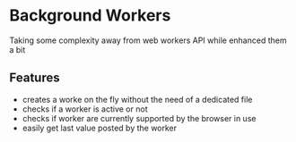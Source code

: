 # Background Workers
Taking some complexity away from web workers API while enhanced them a bit

## Features
 - creates a worke on the fly without the need of a dedicated file
 - checks if a worker is active or not
 - checks if worker are currently supported by the browser in use
 - easily get last value posted by the worker

